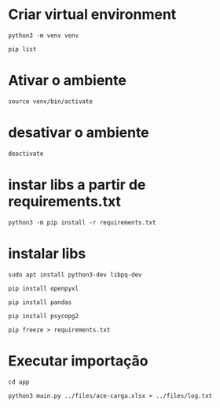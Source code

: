 # Criar virtual environment
```
python3 -m venv venv

pip list

```
# Ativar o ambiente
```
source venv/bin/activate
```


# desativar o ambiente
```
deactivate
```

# instar libs a partir de requirements.txt

```
python3 -m pip install -r requirements.txt
```

# instalar libs

```
sudo apt install python3-dev libpq-dev

pip install openpyxl

pip install pandas

pip install psycopg2

pip freeze > requirements.txt

```




# Executar importação
```
cd app

python3 main.py ../files/ace-carga.xlsx > ../files/log.txt

```